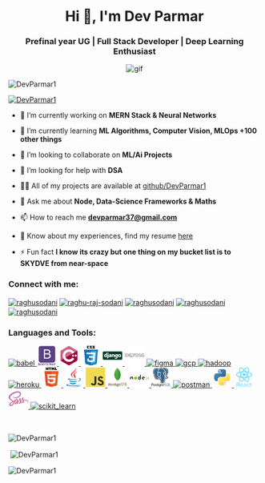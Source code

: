 
<!--
**DevParmar1/DevParmar1** is a ✨ _special_ ✨ repository because its `README.md` (this file) appears on your GitHub profile.
-->


<h1 align="center">Hi 👋, I'm Dev Parmar</h1>
<h3 align="center">Prefinal year UG | Full Stack Developer | Deep Learning Enthusiast</h3>

<div align='center'>
<img src='gif/dev2.gif' alt='gif'></img>
</div>

<p align="left"> <img src="https://komarev.com/ghpvc/?username=DevParmar1&label=Profile%20views&color=0e75b6&style=flat" alt="DevParmar1" /> </p>

<p align="left"> <a href="https://github.com/ryo-ma/github-profile-trophy"><img src="https://github-profile-trophy.vercel.app/?username=DevParmar1&row=1&column=3" alt="DevParmar1" /></a> </p>

- 🔭 I’m currently working on **MERN Stack & Neural Networks**

- 🌱 I’m currently learning **ML Algorithms, Computer Vision, MLOps +100 other things**

- 👯 I’m looking to collaborate on **ML/Ai Projects**

- 🤝 I’m looking for help with **DSA**

- 👨‍💻 All of my projects are available at [github/DevParmar1](https://github.com/DevParmar1)

- 💬 Ask me about **Node, Data-Science Frameworks & Maths**

- 📫 How to reach me **devparmar37@gmail.com**

- 📄 Know about my experiences, find my resume [here](https://drive.google.com/file/d/18LaasMtfTkEedRm3miYw1W4OuQEgrCsQ/view)

- ⚡ Fun fact **I know its crazy but one thing on my bucket list is to SKYDVE from near-space**

<h3 align="left">Connect with me:</h3>
<p align="left">
<a href="https://twitter.com/sodanirghuraj" target="blank"><img align="center" src="https://raw.githubusercontent.com/rahuldkjain/github-profile-readme-generator/master/src/images/icons/Social/twitter.svg" alt="raghusodani" height="30" width="40" /></a>
<a href="https://linkedin.com/in/raghu-raj-sodani" target="blank"><img align="center" src="https://raw.githubusercontent.com/rahuldkjain/github-profile-readme-generator/master/src/images/icons/Social/linked-in-alt.svg" alt="raghu-raj-sodani" height="30" width="40" /></a>
<a href="https://fb.com/raghusodani" target="blank"><img align="center" src="https://raw.githubusercontent.com/rahuldkjain/github-profile-readme-generator/master/src/images/icons/Social/facebook.svg" alt="raghusodani" height="30" width="40" /></a>
<a href="https://instagram.com/sodaniraghu" target="blank"><img align="center" src="https://raw.githubusercontent.com/rahuldkjain/github-profile-readme-generator/master/src/images/icons/Social/instagram.svg" alt="raghusodani" height="30" width="40" /></a>
<a href="https://www.codechef.com/users/raghusodani" target="blank"><img align="center" src="https://cdn.jsdelivr.net/npm/simple-icons@3.1.0/icons/codechef.svg" alt="raghusodani" height="30" width="40" /></a>
</p>

<h3 align="left">Languages and Tools:</h3>
<p align="left"> <a href="https://babeljs.io/" target="_blank"> <img src="https://www.vectorlogo.zone/logos/babeljs/babeljs-icon.svg" alt="babel" width="40" height="40"/> </a> <a href="https://getbootstrap.com" target="_blank"> <img src="https://raw.githubusercontent.com/devicons/devicon/master/icons/bootstrap/bootstrap-plain-wordmark.svg" alt="bootstrap" width="40" height="40"/> </a> <a href="https://www.w3schools.com/cpp/" target="_blank"> <img src="https://raw.githubusercontent.com/devicons/devicon/master/icons/cplusplus/cplusplus-original.svg" alt="cplusplus" width="40" height="40"/> </a> <a href="https://www.w3schools.com/css/" target="_blank"> <img src="https://raw.githubusercontent.com/devicons/devicon/master/icons/css3/css3-original-wordmark.svg" alt="css3" width="40" height="40"/> </a> <a href="https://www.djangoproject.com/" target="_blank"> <img src="https://raw.githubusercontent.com/devicons/devicon/master/icons/django/django-original.svg" alt="django" width="40" height="40"/> </a> <a href="https://expressjs.com" target="_blank"> <img src="https://raw.githubusercontent.com/devicons/devicon/master/icons/express/express-original-wordmark.svg" alt="express" width="40" height="40"/> </a> <a href="https://www.figma.com/" target="_blank"> <img src="https://www.vectorlogo.zone/logos/figma/figma-icon.svg" alt="figma" width="40" height="40"/> </a> <a href="https://cloud.google.com" target="_blank"> <img src="https://www.vectorlogo.zone/logos/google_cloud/google_cloud-icon.svg" alt="gcp" width="40" height="40"/> </a> <a href="https://hadoop.apache.org/" target="_blank"> <img src="https://www.vectorlogo.zone/logos/apache_hadoop/apache_hadoop-icon.svg" alt="hadoop" width="40" height="40"/> </a> <a href="https://heroku.com" target="_blank"> <img src="https://www.vectorlogo.zone/logos/heroku/heroku-icon.svg" alt="heroku" width="40" height="40"/> </a> <a href="https://www.w3.org/html/" target="_blank"> <img src="https://raw.githubusercontent.com/devicons/devicon/master/icons/html5/html5-original-wordmark.svg" alt="html5" width="40" height="40"/> </a> <a href="https://www.java.com" target="_blank"> <img src="https://raw.githubusercontent.com/devicons/devicon/master/icons/java/java-original.svg" alt="java" width="40" height="40"/> </a> <a href="https://developer.mozilla.org/en-US/docs/Web/JavaScript" target="_blank"> <img src="https://raw.githubusercontent.com/devicons/devicon/master/icons/javascript/javascript-original.svg" alt="javascript" width="40" height="40"/> </a> <a href="https://www.mongodb.com/" target="_blank"> <img src="https://raw.githubusercontent.com/devicons/devicon/master/icons/mongodb/mongodb-original-wordmark.svg" alt="mongodb" width="40" height="40"/> </a> <a href="https://nodejs.org" target="_blank"> <img src="https://raw.githubusercontent.com/devicons/devicon/master/icons/nodejs/nodejs-original-wordmark.svg" alt="nodejs" width="40" height="40"/> </a> <a href="https://www.postgresql.org" target="_blank"> <img src="https://raw.githubusercontent.com/devicons/devicon/master/icons/postgresql/postgresql-original-wordmark.svg" alt="postgresql" width="40" height="40"/> </a> <a href="https://postman.com" target="_blank"> <img src="https://www.vectorlogo.zone/logos/getpostman/getpostman-icon.svg" alt="postman" width="40" height="40"/> </a> <a href="https://www.python.org" target="_blank"> <img src="https://raw.githubusercontent.com/devicons/devicon/master/icons/python/python-original.svg" alt="python" width="40" height="40"/> </a> <a href="https://reactjs.org/" target="_blank"> <img src="https://raw.githubusercontent.com/devicons/devicon/master/icons/react/react-original-wordmark.svg" alt="react" width="40" height="40"/> </a> <a href="https://sass-lang.com" target="_blank"> <img src="https://raw.githubusercontent.com/devicons/devicon/master/icons/sass/sass-original.svg" alt="sass" width="40" height="40"/> </a> <a href="https://scikit-learn.org/" target="_blank"> <img src="https://upload.wikimedia.org/wikipedia/commons/0/05/Scikit_learn_logo_small.svg" alt="scikit_learn" width="40" height="40"/> </a> </p>
<br>



<p><img align="center" src="https://github-readme-stats.vercel.app/api/top-langs?username=DevParmar1&show_icons=true&locale=en&layout=compact" alt="DevParmar1" /></p>

<p>&nbsp;<img align="center" src="https://github-readme-stats.vercel.app/api?username=DevParmar1&show_icons=true&locale=en" alt="DevParmar1" /></p>

<p><img align="center" src="https://github-readme-streak-stats.herokuapp.com/?user=DevParmar1&" alt="DevParmar1" /></p>


